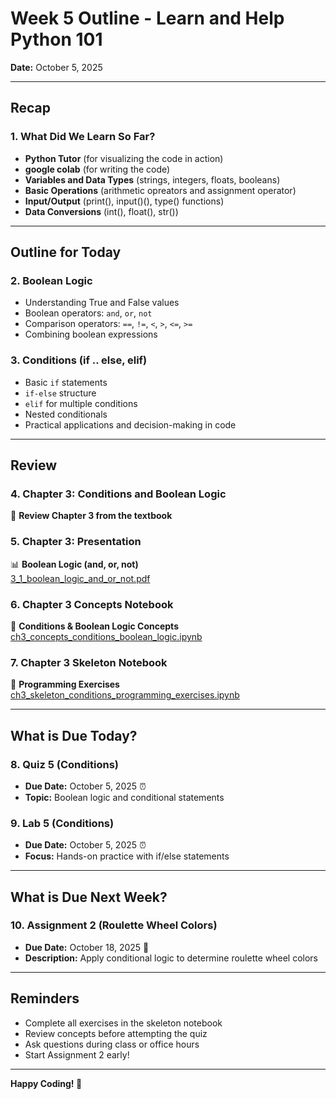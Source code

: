 # Week 5 Outline - Learn and Help Python 101

**Date:** October 5, 2025

---

## Recap

### 1. What Did We Learn So Far?
- **Python Tutor** (for visualizing the code in action)
- **google colab** (for writing the code)
- **Variables and Data Types** (strings, integers, floats, booleans)
- **Basic Operations** (arithmetic opreators and assignment operator)
- **Input/Output** (print(), input()(), type() functions)
- **Data Conversions** (int(), float(), str())


---

## Outline for Today

### 2. Boolean Logic
- Understanding True and False values
- Boolean operators: `and`, `or`, `not`
- Comparison operators: `==`, `!=`, `<`, `>`, `<=`, `>=`
- Combining boolean expressions

### 3. Conditions (if .. else, elif)
- Basic `if` statements
- `if-else` structure
- `elif` for multiple conditions
- Nested conditionals
- Practical applications and decision-making in code

---

## Review

### 4. Chapter 3: Conditions and Boolean Logic
📖 **Review Chapter 3 from the textbook**

### 5. Chapter 3: Presentation
📊 **Boolean Logic (and, or, not)**  
[3_1_boolean_logic_and_or_not.pdf](https://github.com/sjasthi/python101/blob/main/presentations/3_1_boolean_logic_and_or_not.pdf)

### 6. Chapter 3 Concepts Notebook
📘 **Conditions & Boolean Logic Concepts**  
[ch3_concepts_conditions_boolean_logic.ipynb](https://github.com/sjasthi/python101/blob/main/ch3_concepts_conditions_boolean_logic.ipynb)

### 7. Chapter 3 Skeleton Notebook
📝 **Programming Exercises**  
[ch3_skeleton_conditions_programming_exercises.ipynb](https://github.com/sjasthi/python101/blob/main/skeletons_programming_assignments/ch3_skeleton_conditions_programming_exercises.ipynb)

---

## What is Due Today?

### 8. Quiz 5 (Conditions)
- **Due Date:** October 5, 2025 ⏰
- **Topic:** Boolean logic and conditional statements

### 9. Lab 5 (Conditions)
- **Due Date:** October 5, 2025 ⏰
- **Focus:** Hands-on practice with if/else statements

---

## What is Due Next Week?

### 10. Assignment 2 (Roulette Wheel Colors)
- **Due Date:** October 18, 2025 📅
- **Description:** Apply conditional logic to determine roulette wheel colors

---

## Reminders
- Complete all exercises in the skeleton notebook
- Review concepts before attempting the quiz
- Ask questions during class or office hours
- Start Assignment 2 early!

---

**Happy Coding! 🐍**
